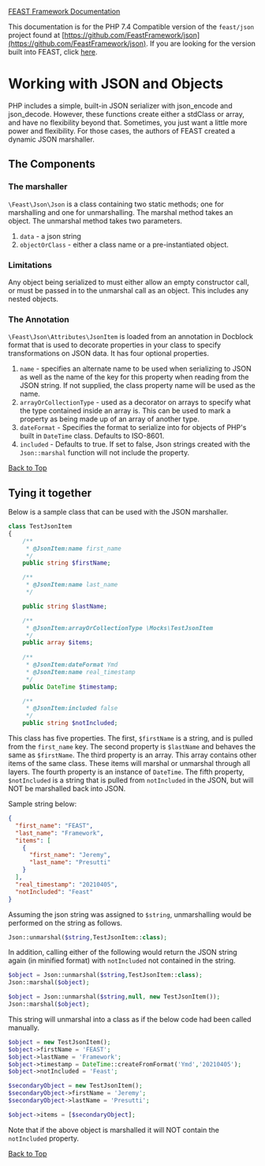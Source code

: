[FEAST Framework Documentation](index.md)

This documentation is for the PHP 7.4 Compatible version of the `feast/json` project found
at [https://github.com/FeastFramework/json](https://github.com/FeastFramework/json). If you are looking for the version
built into FEAST, click [here](json.md).

# Working with JSON and Objects

PHP includes a simple, built-in JSON serializer with json_encode and json_decode. However, these functions create either
a stdClass or array, and have no flexibility beyond that. Sometimes, you just want a little more power and flexibility.
For those cases, the authors of FEAST created a dynamic JSON marshaller.

## The Components

### The marshaller

`\Feast\Json\Json` is a class containing two static methods; one for marshalling and one for unmarshalling. The marshal
method takes an object. The unmarshal method takes two parameters.

1. `data` - a json string
2. `objectOrClass` - either a class name or a pre-instantiated object.

### Limitations

Any object being serialized to must either allow an empty constructor call, or must be passed in to the unmarshal call
as an object. This includes any nested objects.

### The Annotation

`\Feast\Json\Attributes\JsonItem` is loaded from an annotation in Docblock format
that is used to decorate properties in your class to specify
transformations on JSON data. It has four optional properties.

1. `name` - specifies an alternate name to be used when serializing to JSON as well as the name of the key for this
   property when reading from the JSON string. If not supplied, the class property name will be used as the name.
2. `arrayOrCollectionType` - used as a decorator on arrays to specify what the type contained inside an array is. This
   can be used to mark a property as being made up of an array of another type.
3. `dateFormat` - Specifies the format to serialize into for objects of PHP's built in `DateTime` class. Defaults to
   ISO-8601.
4. `included` - Defaults to true. If set to false, Json strings created with the `Json::marshal` function will not
   include the property.

[Back to Top](#working-with-json-and-objects)

## Tying it together

Below is a sample class that can be used with the JSON marshaller.

```php
class TestJsonItem
{
    /**
     * @JsonItem:name first_name
     */
    public string $firstName;

    /**
     * @JsonItem:name last_name
     */

    public string $lastName;

    /**
     * @JsonItem:arrayOrCollectionType \Mocks\TestJsonItem
     */
    public array $items;
    
    /**
     * @JsonItem:dateFormat Ymd
     * @JsonItem:name real_timestamp
     */
    public DateTime $timestamp;

    /**
     * @JsonItem:included false
     */
    public string $notIncluded;
```

This class has five properties. The first, `$firstName` is a string, and is pulled from the `first_name` key. The second
property is `$lastName` and behaves the same as `$firstName`. The third property is an array. This array contains other
items of the same class. These items will marshal or unmarshal through all layers. The fourth property is an instance
of `DateTime`. The fifth property, `$notIncluded` is a string that is pulled from `notIncluded` in the JSON, but will
NOT be marshalled back into JSON.

Sample string below:

```json
{
  "first_name": "FEAST",
  "last_name": "Framework",
  "items": [
    {
      "first_name": "Jeremy",
      "last_name": "Presutti"
    }
  ],
  "real_timestamp": "20210405",
  "notIncluded": "Feast"
}
```

Assuming the json string was assigned to `$string`, unmarshalling would be performed on the string as follows.

```php
Json::unmarshal($string,TestJsonItem::class);
```

In addition, calling either of the following would return the JSON string again (in minified format)  with `notIncluded`
not contained in the string.

```php
$object = Json::unmarshal($string,TestJsonItem::class);
Json::marshal($object);
```

```php
$object = Json::unmarshal($string,null, new TestJsonItem());
Json::marshal($object);
```

This string will unmarshal into a class as if the below code had been called manually.

```php
$object = new TestJsonItem();
$object->firstName = 'FEAST';
$object->lastName = 'Framework';
$object->timestamp = DateTime::createFromFormat('Ymd','20210405');
$object->notIncluded = 'Feast';

$secondaryObject = new TestJsonItem();
$secondaryObject->firstName = 'Jeremy';
$secondaryObject->lastName = 'Presutti';

$object->items = [$secondaryObject];
```

Note that if the above object is marshalled it will NOT contain the `notIncluded` property.

[Back to Top](#working-with-json-and-objects)
